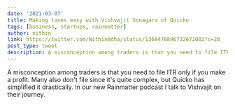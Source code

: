 ```yaml
---
date: '2021-03-07'
title: Making taxes easy with Vishvajit Sonagara of Quicko
tags: [business, startups, rainmatter]
author: nithin
link: https://twitter.com/Nithin0dha/status/1368476896732672002?s=20
post_type: tweet
description: A misconception among traders is that you need to file ITR only if you make a profit. Many also don't file since it's quite complex, but...
---
```


A misconception among traders is that you need to file ITR only if you make a profit. Many also don't file since it's quite complex, but Quicko has simplified it drastically. In our new Rainmatter podcast I talk to Vishvajit on their journey.